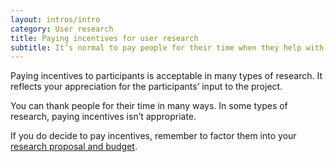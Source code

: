 ```yaml
---
layout: intros/intro
category: User research
title: Paying incentives for user research
subtitle: It’s normal to pay people for their time when they help with research, but sometimes it isn’t appropriate. 
---
```


Paying incentives to participants is acceptable in many types of research. It reflects your appreciation for the participants’ input to the project.

You can thank people for their time in many ways. In some types of research, paying incentives isn’t appropriate. 

If you do decide to pay incentives, remember to factor them into your [research proposal and budget](/user-research/getting-support/).
